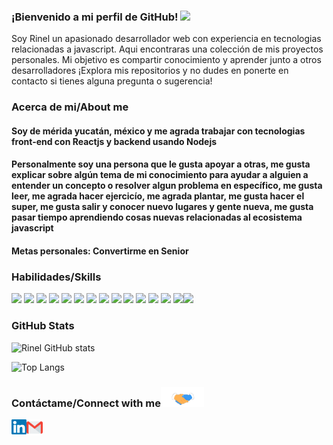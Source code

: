 ### ¡Bienvenido a mi perfil de GitHub! <img src="https://github.com/TheDudeThatCode/TheDudeThatCode/blob/master/Assets/Hi.gif" width="20px">

Soy Rinel un apasionado desarrollador web con experiencia en tecnologias relacionadas a javascript. Aqui encontraras una colección de mis proyectos personales. Mi objetivo es compartir conocimiento y aprender junto a otros desarrolladores ¡Explora mis repositorios y no dudes en ponerte en contacto si tienes alguna pregunta o sugerencia!

### Acerca de mi/About me

#### Soy de mérida yucatán, méxico y me agrada trabajar con tecnologias front-end con Reactjs y backend usando Nodejs
#### Personalmente soy una persona que le gusta apoyar a otras, me gusta explicar sobre algún tema de mi conocimiento para ayudar a alguien a entender un concepto o resolver algun problema en específico, me gusta leer, me agrada hacer ejercicío, me agrada plantar, me gusta hacer el super, me gusta salir y conocer nuevo lugares y gente nueva, me gusta pasar tiempo aprendiendo cosas nuevas relacionadas al ecosistema javascript
#### Metas personales: Convertirme en Senior 

### Habilidades/Skills

<img src="https://img.shields.io/badge/javascript%20-%2314354C.svg?&style=for-the-badge&logo=javascript&logoColor=amarillo"> <img src="https://img.shields.io/badge/react%20-%2320232a.svg?&style=for-the-badge&logo=react&logoColor=%2361DAFB"> <img src="http://img.shields.io/badge/-VS%20Code-000000?style=for-the-badge&logo=Visual-studio-code&logoColor=blue"> <img src="https://img.shields.io/badge/git%20-%23F05033.svg?&style=for-the-badge&logo=git&logoColor=white"> <img src="https://img.shields.io/badge/css3%20-%2314354C.svg?&style=for-the-badge&logo=css3&logoColor=blue"> <img src="https://img.shields.io/badge/html5%20-%23E34F26.svg?&style=for-the-badge&logo=html5&logoColor=white"> <img src="https://img.shields.io/badge/python%20-%2314354C.svg?&style=for-the-badge&logo=python&logoColor=white"> <img src="https://img.shields.io/badge/node.js%20-%2343853D.svg?&style=for-the-badge&logo=node.js&logoColor=white">  <img src="https://img.shields.io/badge/typescript%20-%2314354C.svg?&style=for-the-badge&logo=typescript&logoColor=blue"> <img src="https://img.shields.io/badge/reactrouter%20-F14747.svg?&style=for-the-badge&logo=reactrouter&logoColor=white">
<img src="https://img.shields.io/badge/mysql-005E87.svg?&style=for-the-badge&logo=mysql&logoColor=white"> <img src="https://img.shields.io/badge/Formik-014EC6.svg?&style=for-the-badge&logo=Formik&logoColor=white"> <img src="https://img.shields.io/badge/Materialui-007FFF.svg?&style=for-the-badge&logo=Materialui&logoColor=white"> <img src="https://img.shields.io/badge/tailwindcss-1D2839.svg?&style=for-the-badge&logo=tailwindcss&logoColor=36B7F0"><img src="https://img.shields.io/badge/reactnative%20-%2314354C.svg?&style=for-the-badge&logo=react&native&logoColor=white">

### GitHub Stats

![Rinel GitHub stats](https://github-readme-stats.vercel.app/api?username=rineliniguezsosa&show_icons=true&theme=tokyonight&icon_color=FFFFFF)

![Top Langs](https://github-readme-stats.vercel.app/api/top-langs/?username=rineliniguezsosa&theme=tokyonight)

### Contáctame/Connect with me<img src="https://github.com/SatYu26/SatYu26/blob/master/Assets/Handshake.gif" height="32px">

<a href="https://www.linkedin.com/in/rinel-i%C3%B1iguez-758a68203/">
    <img align="left" alt="Rinel | Linkedin" width="24px" src="https://github.com/SatYu26/SatYu26/blob/master/Assets/Linkedin.svg" />
</a> &nbsp;&nbsp;
<a href="mailto:rineliniguezsosa@gmail.com">
    <img align="left" alt="Rinel | Gmail" width="26px" src="https://github.com/SatYu26/SatYu26/blob/master/Assets/Gmail.svg" />
</a>
<!--
**rineliniguezsosa/rineliniguezsosa** is a ✨ _special_ ✨ repository because its `README.md` (this file) appears on your GitHub profile.

Here are some ideas to get you started:

- 🔭 I’m currently working on ...
- 🌱 I’m currently learning ...
- 👯 I’m looking to collaborate on ...
- 🤔 I’m looking for help with ...
- 💬 Ask me about ...
- 📫 How to reach me: ...
- 😄 Pronouns: ...
- ⚡ Fun fact: ...
-->
